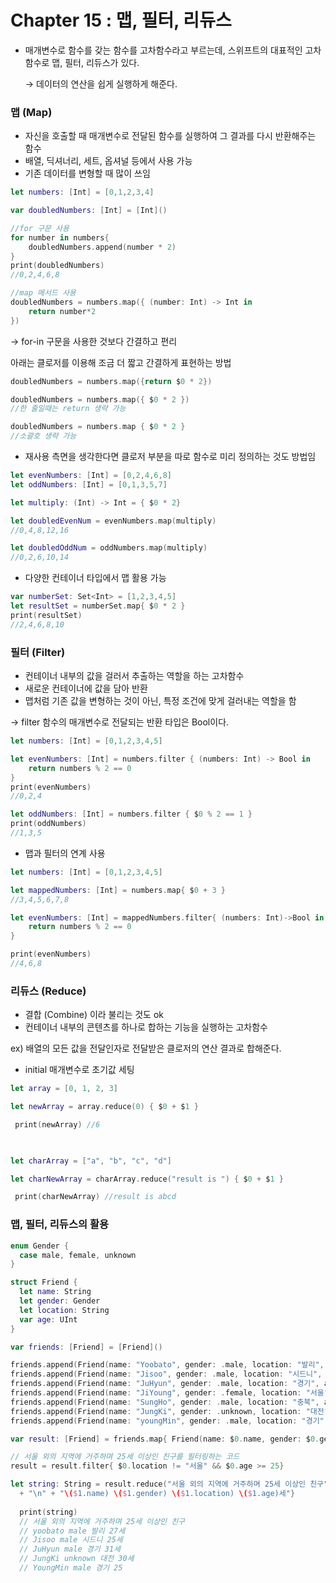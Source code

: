 # Chapter 15 : 맵, 필터, 리듀스
- 매개변수로 함수를 갖는 함수를 고차함수라고 부르는데, 스위프트의 대표적인 고차함수로 맵, 필터, 리듀스가 있다.

    → 데이터의 연산을 쉽게 실행하게 해준다. 

### 맵 (Map)

- 자신을 호출할 때 매개변수로 전달된 함수를 실행하여 그 결과를 다시 반환해주는 함수
- 배열, 딕셔너리, 세트, 옵셔널 등에서 사용 가능
- 기존 데이터를 변형할 때 많이 쓰임

```swift
let numbers: [Int] = [0,1,2,3,4]

var doubledNumbers: [Int] = [Int]()

//for 구문 사용
for number in numbers{
	doubledNumbers.append(number * 2)
}
print(doubledNumbers)
//0,2,4,6,8

//map 메서드 사용
doubledNumbers = numbers.map({ (number: Int) -> Int in
	return number*2
})
```

→ for-in 구문을 사용한 것보다 간결하고 편리

아래는 클로저를 이용해 조금 더 짧고 간결하게 표현하는 방법

```swift
doubledNumbers = numbers.map({return $0 * 2})

doubledNumbers = numbers.map({ $0 * 2 })
//한 줄일때는 return 생략 가능

doubledNumbers = numbers.map { $0 * 2 }
//소괄호 생략 가능
```

- 재사용 측면을 생각한다면 클로저 부분을 따로 함수로 미리 정의하는 것도 방법임

```swift
let evenNumbers: [Int] = [0,2,4,6,8]
let oddNumbers: [Int] = [0,1,3,5,7]

let multiply: (Int) -> Int = { $0 * 2}

let doubledEvenNum = evenNumbers.map(multiply)
//0,4,8,12,16

let doubledOddNum = oddNumbers.map(multiply)
//0,2,6,10,14
```

- 다양한 컨테이너 타입에서 맵 활용 가능

```swift
var numberSet: Set<Int> = [1,2,3,4,5]
let resultSet = numberSet.map{ $0 * 2 }
print(resultSet)
//2,4,6,8,10
```

### 필터 (Filter)

- 컨테이너 내부의 값을 걸러서 추출하는 역할을 하는 고차함수
- 새로운 컨테이너에 값을 담아 반환
- 맵처럼 기존 값을 변형하는 것이 아닌, 특정 조건에 맞게 걸러내는 역할을 함

→ filter 함수의 매개변수로 전달되는 반환 타입은 Bool이다.

```swift
let numbers: [Int] = [0,1,2,3,4,5]

let evenNumbers: [Int] = numbers.filter { (numbers: Int) -> Bool in
	return numbers % 2 == 0
}
print(evenNumbers)
//0,2,4

let oddNumbers: [Int] = numbers.filter { $0 % 2 == 1 }
print(oddNumbers)
//1,3,5
```

- 맵과 필터의 연계 사용

```swift
let numbers: [Int] = [0,1,2,3,4,5]

let mappedNumbers: [Int] = numbers.map{ $0 + 3 }
//3,4,5,6,7,8

let evenNumbers: [Int] = mappedNumbers.filter{ (numbers: Int)->Bool in
	return numbers % 2 == 0
}

print(evenNumbers)
//4,6,8
```

### 리듀스 (Reduce)

- 결합 (Combine) 이라 불리는 것도 ok
- 컨테이너 내부의 콘텐츠를 하나로 합하는 기능을 실행하는 고차함수

ex) 배열의 모든 값을 전달인자로 전달받은 클로저의 연산 결과로 합해준다.

- initial 매개변수로 초기값 세팅

```swift
let array = [0, 1, 2, 3]

let newArray = array.reduce(0) { $0 + $1 }

 print(newArray) //6

        

let charArray = ["a", "b", "c", "d"]

let charNewArray = charArray.reduce("result is ") { $0 + $1 }

 print(charNewArray) //result is abcd

```

### 맵, 필터, 리듀스의 활용

```swift
enum Gender {
  case male, female, unknown
}

struct Friend {
  let name: String
  let gender: Gender
  let location: String
  var age: UInt
}

var friends: [Friend] = [Friend]()

friends.append(Friend(name: "Yoobato", gender: .male, location: "발리", age: 26))
friends.append(Friend(name: "Jisoo", gender: .male, location: "시드니", age: 24))
friends.append(Friend(name: "JuHyun", gender: .male, location: "경기", age: 30))
friends.append(Friend(name: "JiYoung", gender: .female, location: "서울", age: 22))
friends.append(Friend(name: "SungHo", gender: .male, location: "충북", age: 20))
friends.append(Friend(name: "JungKi", gender: .unknown, location: "대전", age: 29))
friends.append(Friend(name: "youngMin", gender: .male, location: "경기", age: 24))

var result: [Friend] = friends.map{ Friend(name: $0.name, gender: $0.gender, location: $0.location, age: $0.age+1) }

// 서울 외의 지역에 거주하며 25세 이상인 친구를 필터링하는 코드
result = result.filter{ $0.location != "서울" && $0.age >= 25}

let string: String = result.reduce("서울 외의 지역에 거주하며 25세 이상인 친구") {$0
  + "\n" + "\($1.name) \($1.gender) \($1.location) \($1.age)세"}
  
  print(string)
  // 서울 외의 지역에 거주하며 25세 이상인 친구
  // yoobato male 발리 27세
  // Jisoo male 시드니 25세
  // JuHyun male 경기 31세
  // JungKi unknown 대전 30세
  // YoungMin male 경기 25
```
